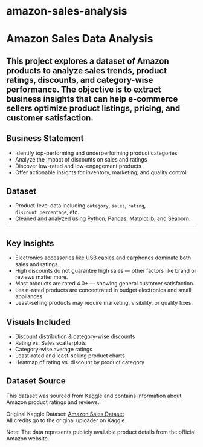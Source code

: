 # amazon-sales-analysis
# Amazon Sales Data Analysis

This project explores a dataset of Amazon products to analyze sales trends, product ratings, discounts, and category-wise performance. The objective is to extract business insights that can help e-commerce sellers optimize product listings, pricing, and customer satisfaction.
---
## Business Statement 

- Identify top-performing and underperforming product categories
- Analyze the impact of discounts on sales and ratings
- Discover low-rated and low-engagement products
- Offer actionable insights for inventory, marketing, and quality control



## Dataset
- Product-level data including `category`, `sales`, `rating`, `discount_percentage`, etc.
- Cleaned and analyzed using Python, Pandas, Matplotlib, and Seaborn.

---

## Key Insights
- Electronics accessories like USB cables and earphones dominate both sales and ratings.
- High discounts do not guarantee high sales — other factors like brand or reviews matter more.
- Most products are rated 4.0+ — showing general customer satisfaction.
- Least-rated products are concentrated in budget electronics and small appliances.
- Least-selling products may require marketing, visibility, or quality fixes.

## Visuals Included
- Discount distribution & category-wise discounts
- Rating vs. Sales scatterplots
- Category-wise average ratings
- Least-rated and least-selling product charts
- Heatmap of rating vs. discount by product category

## Dataset Source

This dataset was sourced from Kaggle and contains information about Amazon product ratings and reviews.

Original Kaggle Dataset: [Amazon Sales Dataset](https://www.kaggle.com/datasets/)  
All credits go to the original uploader on Kaggle.

Note: The data represents publicly available product details from the official Amazon website.
